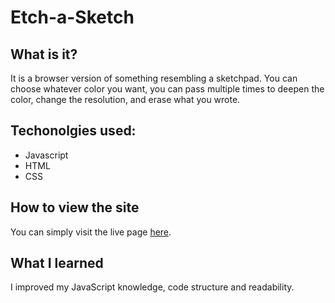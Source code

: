 # Etch-a-Sketch
## What is it?
It is a browser version of something resembling a sketchpad. You can choose whatever color you want, you can pass multiple times to deepen the color, change the resolution, and erase what you wrote.
## Techonolgies used:
* Javascript
* HTML
* CSS

## How to view the site
You can simply visit the live page [here](https://anabargau.github.io/etch-a-sketch/).
## What I learned
I improved my JavaScript knowledge, code structure and readability.
